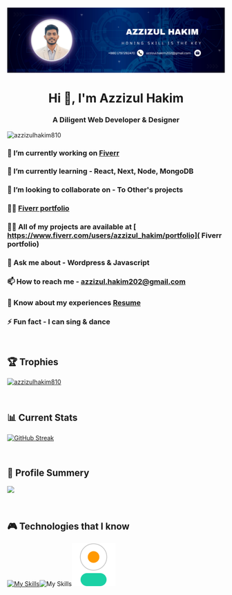 ![alt text](https://raw.githubusercontent.com/azzizulhakim810/azzizulhakim810/main/assets/Navy%20And%20White%20Geometric%20Technology%20%20LinkedIn%20Banner.png)

<h1 align="center">Hi 👋, I'm Azzizul Hakim</h1>
<h3 align="center">A Diligent Web Developer & Designer</h3>

<p align="left"> <img src="https://komarev.com/ghpvc/?username=azzizulhakim810&label=Profile%20views&color=0e75b6&style=flat" alt="azzizulhakim810" /> </p>



### 🔭 I’m currently working on [ Fiverr](https://www.fiverr.com/azzizul_hakim)

### 🌱 I’m currently learning **- React, Next, Node, MongoDB**

### 👯 I’m looking to collaborate on **- To Other's projects**

### 👨‍💻 [Fiverr portfolio](https://www.fiverr.com/users/azzizul_hakim/portfolio)
### 👨‍💻 All of my projects are available at [ https://www.fiverr.com/users/azzizul_hakim/portfolio]( Fiverr portfolio)

### 💬 Ask me about **- Wordpress & Javascript**

### 📫 How to reach me **- azzizul.hakim202@gmail.com**

### 📄 Know about my experiences [Resume]( https://resumeofmyself.tiiny.site)

### ⚡ Fun fact **- I can sing & dance**

&nbsp;

## 🏆 Trophies

<p align="left"> <a href="https://github.com/ryo-ma/github-profile-trophy"><img src="https://github-profile-trophy.vercel.app/?username=azzizulhakim810" alt="azzizulhakim810" /></a> </p>

&nbsp;

## 📊 Current Stats

[![GitHub Streak](https://github-readme-streak-stats.herokuapp.com?user=azzizulhakim810&theme=github-dark)](https://git.io/streak-stats)

&nbsp;


## 📰 Profile Summery


![](http://github-profile-summary-cards.vercel.app/api/cards/profile-details?username=azzizulhakim810&theme=github_dark)

&nbsp;


## 🎮 Technologies that I know


[![My Skills](https://skillicons.dev/icons?i=html,css,tailwind,js,vite,react,nodejs,express,firebase,vercel)]()![My Skills](https://skillicons.dev/icons?i=wordpress,figma)![alt text](https://raw.githubusercontent.com/azzizulhakim810/opiniox-client/5b03320751c329a0bee44462a0d048f3adb84117/public/daisyui(50).svg)

